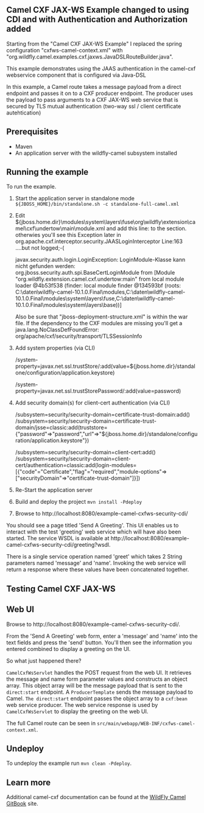 Camel CXF JAX-WS Example changed to using CDI and with Authentication and Authorization added
------------------------

Starting from the "Camel CXF JAX-WS Example" I replaced the spring configuration "cxfws-camel-context.xml" with "org.wildfly.camel.examples.cxf.jaxws.JavaDSLRouteBuilder.java". 

This example demonstrates using the JAAS authentication in the camel-cxf webservice component that is configured via Java-DSL

In this example, a Camel route takes a message payload from a direct endpoint and passes it on to a CXF producer endpoint. The producer uses the payload
to pass arguments to a CXF JAX-WS web service that is secured by TLS mutual authentication (two-way ssl / client certificate autehtication)

Prerequisites
-------------

* Maven
* An application server with the wildfly-camel subsystem installed

Running the example
-------------------

To run the example.

1. Start the application server in standalone mode `${JBOSS_HOME}/bin/standalone.sh -c standalone-full-camel.xml`
2. Edit ${jboss.home.dir}\modules\system\layers\fuse\org\wildfly\extension\camel\cxf\undertow\main\module.xml
	and add this line:
		<module name="org.picketbox" />
	to the <dependencies> section. otherwies you'll see this Exception later in org.apache.cxf.interceptor.security.JAASLoginInterceptor Line:163 ....but not logged;-(
	
	javax.security.auth.login.LoginException: LoginModule-Klasse kann nicht gefunden werden: org.jboss.security.auth.spi.BaseCertLoginModule from [Module "org.wildfly.extension.camel.cxf.undertow:main" from local module loader @4b53f538 (finder: local module finder @134593bf (roots: C:\daten\wildfly-camel-10.1.0.Final\modules,C:\daten\wildfly-camel-10.1.0.Final\modules\system\layers\fuse,C:\daten\wildfly-camel-10.1.0.Final\modules\system\layers\base))]
	
	
	Also be sure that "jboss-deployment-structure.xml" is within the war file.
	If the dependency to the CXF modules are missing you'll get a
		java.lang.NoClassDefFoundError: org/apache/cxf/security/transport/TLSSessionInfo
	
	
3. Add system properties (via CLI)

	/system-property=javax.net.ssl.trustStore/:add(value=${jboss.home.dir}/standalone/configuration/application.keystore)  
	
	/system-property=javax.net.ssl.trustStorePassword/:add(value=password)  
	
4. Add security domain(s) for client-cert authentication (via CLI)

	/subsystem=security/security-domain=certificate-trust-domain:add()
	/subsystem=security/security-domain=certificate-trust-domain/jsse=classic:add(truststore={"password"=>"password","url"=>"${jboss.home.dir}/standalone/configuration/application.keystore"})
	
	/subsystem=security/security-domain=client-cert:add()
	/subsystem=security/security-domain=client-cert/authentication=classic:add(login-modules=[{"code"="Certificate","flag"="required","module-options"=>["securityDomain"=>"certificate-trust-domain"]}])
	
5. Re-Start the application server 
6. Build and deploy the project `mvn install -Pdeploy`
7. Browse to http://localhost:8080/example-camel-cxfws-security-cdi/

You should see a page titled 'Send A Greeting'. This UI enables us to interact with the test 'greeting' web service which will have also been
started. The service WSDL is available at http://localhost:8080/example-camel-cxfws-security-cdi/greeting?wsdl.

There is a single service operation named 'greet' which takes 2 String parameters named 'message' and 'name'. Invoking the web service will return
a response where these values have been concatenated together.

Testing Camel CXF JAX-WS
------------------------

Web UI
------

Browse to http://localhost:8080/example-camel-cxfws-security-cdi/.

From the 'Send A Greeting' web form, enter a 'message' and 'name' into the text fields and press the 'send' button. You'll then
see the information you entered combined to display a greeting on the UI.

So what just happened there?

`CamelCxfWsServlet` handles the POST request from the web UI. It retrieves the message and name form parameter values and constructs an
object array. This object array will be the message payload that is sent to the `direct:start` endpoint. A `ProducerTemplate`
sends the message payload to Camel. `The direct:start` endpoint passes the object array to a `cxf:bean` web service producer. 
The web service response is used by `CamelCxfWsServlet` to display the greeting on the web UI.

The full Camel route can be seen in `src/main/webapp/WEB-INF/cxfws-camel-context.xml`.

## Undeploy

To undeploy the example run `mvn clean -Pdeploy`.

## Learn more

Additional camel-cxf documentation can be found at the [WildFly Camel GitBook](http://wildflyext.gitbooks.io/wildfly-camel/content/javaee/jaxws.html
) site.
